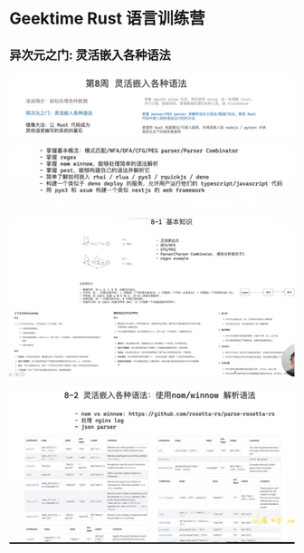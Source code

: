 # Geektime Rust 语言训练营

## 异次元之门: 灵活嵌入各种语法

![image-20250211182138388](./assets/image-20250211182138388.png)

![image-20250211192945634](./assets/image-20250211192945634.png)

![image-20250211213356633](./assets/image-20250211213356633.png)

